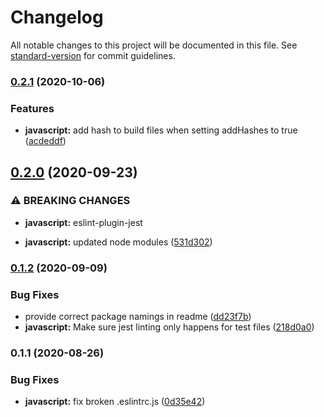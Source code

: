 # Changelog

All notable changes to this project will be documented in this file. See [standard-version](https://github.com/conventional-changelog/standard-version) for commit guidelines.

### [0.2.1](https://github.com/factorial-io/fstack/compare/javascript/v0.2.0...javascript/v0.2.1) (2020-10-06)


### Features

* **javascript:** add hash to build files when setting addHashes to true ([acdeddf](https://github.com/factorial-io/fstack/commit/acdeddfc1c0d9f1278fa85ba7bac6be24b3329f5))

## [0.2.0](https://github.com/factorial-io/fstack/compare/javascript/v0.1.2...javascript/v0.2.0) (2020-09-23)


### ⚠ BREAKING CHANGES

* **javascript:** eslint-plugin-jest

* **javascript:** updated node modules ([531d302](https://github.com/factorial-io/fstack/commit/531d302ec1874f3d56a04bf00bf0556f64b6b441))

### [0.1.2](https://github.com/factorial-io/fstack/compare/javascript/v0.1.1...javascript/v0.1.2) (2020-09-09)


### Bug Fixes

* provide correct package namings in readme ([dd23f7b](https://github.com/factorial-io/fstack/commit/dd23f7b32534dba5600559d8b1355113a4509a8d))
* **javascript:** Make sure jest linting only happens for test files ([218d0a0](https://github.com/factorial-io/fstack/commit/218d0a02b96a9ded18421d5aa30321f629577a37))

### 0.1.1 (2020-08-26)


### Bug Fixes

* **javascript:** fix broken .eslintrc.js ([0d35e42](https://github.com/factorial-io/fstack/commit/0d35e420bd611f69cca886cd5d44b9096da3aa98))
